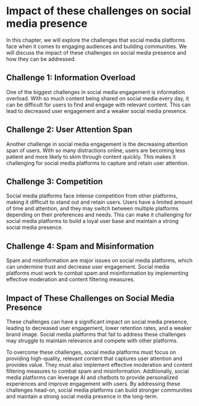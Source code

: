 Impact of these challenges on social media presence
=====================================================================================================

In this chapter, we will explore the challenges that social media platforms face when it comes to engaging audiences and building communities. We will discuss the impact of these challenges on social media presence and how they can be addressed.

Challenge 1: Information Overload
---------------------------------

One of the biggest challenges in social media engagement is information overload. With so much content being shared on social media every day, it can be difficult for users to find and engage with relevant content. This can lead to decreased user engagement and a weaker social media presence.

Challenge 2: User Attention Span
--------------------------------

Another challenge in social media engagement is the decreasing attention span of users. With so many distractions online, users are becoming less patient and more likely to skim through content quickly. This makes it challenging for social media platforms to capture and retain user attention.

Challenge 3: Competition
------------------------

Social media platforms face intense competition from other platforms, making it difficult to stand out and retain users. Users have a limited amount of time and attention, and they may switch between multiple platforms depending on their preferences and needs. This can make it challenging for social media platforms to build a loyal user base and maintain a strong social media presence.

Challenge 4: Spam and Misinformation
------------------------------------

Spam and misinformation are major issues on social media platforms, which can undermine trust and decrease user engagement. Social media platforms must work to combat spam and misinformation by implementing effective moderation and content filtering measures.

Impact of These Challenges on Social Media Presence
---------------------------------------------------

These challenges can have a significant impact on social media presence, leading to decreased user engagement, lower retention rates, and a weaker brand image. Social media platforms that fail to address these challenges may struggle to maintain relevance and compete with other platforms.

To overcome these challenges, social media platforms must focus on providing high-quality, relevant content that captures user attention and provides value. They must also implement effective moderation and content filtering measures to combat spam and misinformation. Additionally, social media platforms can leverage AI and chatbots to provide personalized experiences and improve engagement with users. By addressing these challenges head-on, social media platforms can build stronger communities and maintain a strong social media presence in the long-term.
